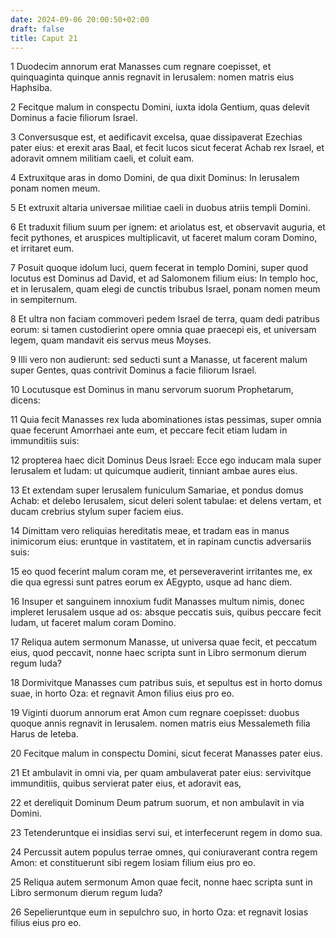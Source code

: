 ```yaml
---
date: 2024-09-06 20:00:50+02:00
draft: false
title: Caput 21
---
```





1 Duodecim annorum erat Manasses cum regnare coepisset, et quinquaginta quinque annis regnavit in Ierusalem: nomen matris eius Haphsiba.

2 Fecitque malum in conspectu Domini, iuxta idola Gentium, quas delevit Dominus a facie filiorum Israel.

3 Conversusque est, et aedificavit excelsa, quae dissipaverat Ezechias pater eius: et erexit aras Baal, et fecit lucos sicut fecerat Achab rex Israel, et adoravit omnem militiam caeli, et coluit eam.

4 Extruxitque aras in domo Domini, de qua dixit Dominus: In Ierusalem ponam nomen meum.

5 Et extruxit altaria universae militiae caeli in duobus atriis templi Domini.

6 Et traduxit filium suum per ignem: et ariolatus est, et observavit auguria, et fecit pythones, et aruspices multiplicavit, ut faceret malum coram Domino, et irritaret eum.

7 Posuit quoque idolum luci, quem fecerat in templo Domini, super quod locutus est Dominus ad David, et ad Salomonem filium eius: In templo hoc, et in Ierusalem, quam elegi de cunctis tribubus Israel, ponam nomen meum in sempiternum.

8 Et ultra non faciam commoveri pedem Israel de terra, quam dedi patribus eorum: si tamen custodierint opere omnia quae praecepi eis, et universam legem, quam mandavit eis servus meus Moyses.

9 Illi vero non audierunt: sed seducti sunt a Manasse, ut facerent malum super Gentes, quas contrivit Dominus a facie filiorum Israel.

10 Locutusque est Dominus in manu servorum suorum Prophetarum, dicens:

11 Quia fecit Manasses rex Iuda abominationes istas pessimas, super omnia quae fecerunt Amorrhaei ante eum, et peccare fecit etiam Iudam in immunditiis suis:

12 propterea haec dicit Dominus Deus Israel: Ecce ego inducam mala super Ierusalem et Iudam: ut quicumque audierit, tinniant ambae aures eius.

13 Et extendam super Ierusalem funiculum Samariae, et pondus domus Achab: et delebo Ierusalem, sicut deleri solent tabulae: et delens vertam, et ducam crebrius stylum super faciem eius.

14 Dimittam vero reliquias hereditatis meae, et tradam eas in manus inimicorum eius: eruntque in vastitatem, et in rapinam cunctis adversariis suis:

15 eo quod fecerint malum coram me, et perseveraverint irritantes me, ex die qua egressi sunt patres eorum ex AEgypto, usque ad hanc diem.

16 Insuper et sanguinem innoxium fudit Manasses multum nimis, donec impleret Ierusalem usque ad os: absque peccatis suis, quibus peccare fecit Iudam, ut faceret malum coram Domino.

17 Reliqua autem sermonum Manasse, ut universa quae fecit, et peccatum eius, quod peccavit, nonne haec scripta sunt in Libro sermonum dierum regum Iuda?

18 Dormivitque Manasses cum patribus suis, et sepultus est in horto domus suae, in horto Oza: et regnavit Amon filius eius pro eo.

19 Viginti duorum annorum erat Amon cum regnare coepisset: duobus quoque annis regnavit in Ierusalem. nomen matris eius Messalemeth filia Harus de Ieteba.

20 Fecitque malum in conspectu Domini, sicut fecerat Manasses pater eius.

21 Et ambulavit in omni via, per quam ambulaverat pater eius: servivitque immunditiis, quibus servierat pater eius, et adoravit eas,

22 et dereliquit Dominum Deum patrum suorum, et non ambulavit in via Domini.

23 Tetenderuntque ei insidias servi sui, et interfecerunt regem in domo sua.

24 Percussit autem populus terrae omnes, qui coniuraverant contra regem Amon: et constituerunt sibi regem Iosiam filium eius pro eo.

25 Reliqua autem sermonum Amon quae fecit, nonne haec scripta sunt in Libro sermonum dierum regum Iuda?

26 Sepelieruntque eum in sepulchro suo, in horto Oza: et regnavit Iosias filius eius pro eo.

